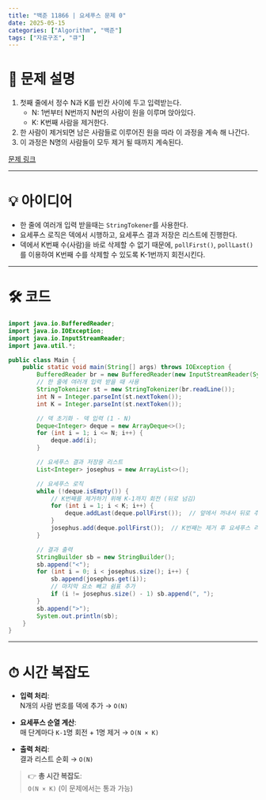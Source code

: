 ```yaml
---
title: "백준 11866 | 요세푸스 문제 0"
date: 2025-05-15
categories: ["Algorithm", "백준"]
tags: ["자료구조", "큐"]
---
```


# 📝 문제 설명

1. 첫째 줄에서 정수 N과 K를 빈칸 사이에 두고 입력받는다.
   - N: 1번부터 N번까지 N번의 사람이 원을 이루며 앉아있다.
   - K: K번째 사람을 제거한다.
2. 한 사람이 제거되면 남은 사람들로 이루어진 원을 따라 이 과정을 계속 해 나간다.
3. 이 과정은 N명의 사람들이 모두 제거 될 때까지 계속된다.

[문제 링크](https://www.acmicpc.net/problem/11866)

---

# 💡 아이디어

- 한 줄에 여러개 입력 받을때는 `StringTokener`를 사용한다.
- 요세푸스 로직은 덱에서 시행하고, 요세푸스 결과 저장은 리스트에 진행한다.
- 덱에서 K번째 수(사람)을 바로 삭제할 수 없기 때문에, `pollFirst()`, `pollLast()`를 이용하여 K번째 수를 삭제할 수 있도록 K-1번까지 회전시킨다.

---

# 🛠 코드

```java
import java.io.BufferedReader;
import java.io.IOException;
import java.io.InputStreamReader;
import java.util.*;

public class Main {
    public static void main(String[] args) throws IOException {
        BufferedReader br = new BufferedReader(new InputStreamReader(System.in));
        // 한 줄에 여러개 입력 받을 때 사용
        StringTokenizer st = new StringTokenizer(br.readLine());
        int N = Integer.parseInt(st.nextToken());
        int K = Integer.parseInt(st.nextToken());

        // 덱 초기화 - 덱 입력 (1 - N)
        Deque<Integer> deque = new ArrayDeque<>();
        for (int i = 1; i <= N; i++) {
            deque.add(i);
        }

        // 요세푸스 결과 저장용 리스트
        List<Integer> josephus = new ArrayList<>();

        // 요세푸스 로직
        while (!deque.isEmpty()) {
            // K번째를 제거하기 위해 K-1까지 회전 (뒤로 넘김)
            for (int i = 1; i < K; i++) {
                deque.addLast(deque.pollFirst());  // 앞에서 꺼내서 뒤로 추가함
            }
            josephus.add(deque.pollFirst());  // K번째는 제거 후 요세푸스 리스트에 추가
        }

        // 결과 출력
        StringBuilder sb = new StringBuilder();
        sb.append("<");
        for (int i = 0; i < josephus.size(); i++) {
            sb.append(josephus.get(i));
            // 마지막 요소 빼고 쉼표 추가
            if (i != josephus.size() - 1) sb.append(", ");
        }
        sb.append(">");
        System.out.println(sb);
    }
}
```

---

# ⏱ 시간 복잡도

- **입력 처리**:  
  N개의 사람 번호를 덱에 추가 → `O(N)`

- **요세푸스 순열 계산**:  
  매 단계마다 `K-1`명 회전 + 1명 제거 → `O(N × K)`

- **출력 처리**:  
  결과 리스트 순회 → `O(N)`

> 👉 **총 시간 복잡도**:  
> `O(N × K)` (이 문제에서는 통과 가능)


